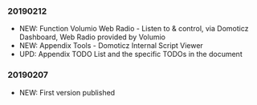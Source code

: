 
### 20190212

* NEW: Function Volumio Web Radio - Listen to & control, via Domoticz Dashboard, Web Radio provided by Volumio
* NEW: Appendix Tools - Domoticz Internal Script Viewer
* UPD: Appendix TODO List and the specific TODOs in the document

### 20190207

* NEW: First version published
